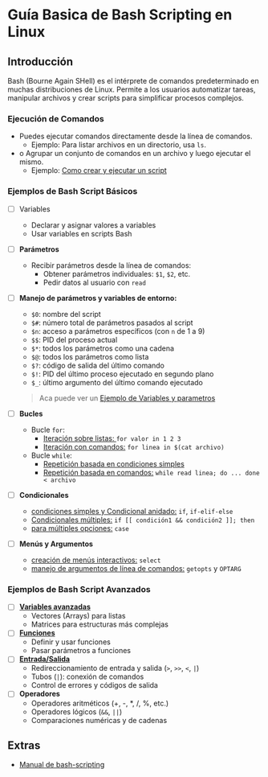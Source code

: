 # Guía Basica de Bash Scripting en Linux

## Introducción
Bash (Bourne Again SHell) es el intérprete de comandos predeterminado en muchas distribuciones de Linux. Permite a los usuarios automatizar tareas, manipular archivos y crear scripts para simplificar procesos complejos.


### Ejecución de Comandos
- Puedes ejecutar comandos directamente desde la línea de comandos.
  - Ejemplo: Para listar archivos en un directorio, usa `ls`.
- o Agrupar un conjunto de comandos en un archivo y luego ejecutar el mismo.
  - Ejemplo: [Como crear y ejecutar un script](./Primeros_Pasos/primeros_pasos.md)

### **Ejemplos de Bash Script Básicos**
- [ ] Variables
  - Declarar y asignar valores a variables
  - Usar variables en scripts Bash
- [ ] **Parámetros**
  - Recibir parámetros desde la línea de comandos:
    - Obtener parámetros individuales: `$1`, `$2`, etc.
    - Pedir datos al usuario con `read`
- [ ] **Manejo de parámetros y variables de entorno:**
  - `$0`: nombre del script
  - `$#`: número total de parámetros pasados al script
  - `$n`: acceso a parámetros específicos (con `n` de 1 a 9)
  - `$$`: PID del proceso actual
  - `$*`: todos los parámetros como una cadena
  - `$@`: todos los parámetros como lista
  - `$?`: código de salida del último comando
  - `$!`: PID del último proceso ejecutado en segundo plano
  - `$_`: último argumento del último comando ejecutado

  > Aca puede ver un [Ejemplo de Variables y parametros](./variables_parametros/variables_parametros.sh)

- [ ] **Bucles**
  - Bucle `for`:
    - [Iteración sobre listas: ](./Bucle_for/1_for_lista.sh) `for valor in 1 2 3`
    - [Iteración con comandos:](./Bucle_for/2_for_cmd_lista.sh) `for linea in $(cat archivo)`
  - Bucle `while`:
    - [Repetición basada en condiciones simples](./Bucle_while/1_while_simple.sh)
    - [Repetición basada en comandos:](./Bucle_while/2_while_cmd_lista.sh) `while read linea; do ... done < archivo`    
- [ ] **Condicionales**
  - [condiciones simples y Condicional anidado:](./Condicionales/if_simple.sh) `if`,  `if-elif-else`
  - [Condicionales múltiples:](./Condicionales/if_multiple.sh) `if [[ condición1 && condición2 ]]; then`
  - [para múltiples opciones:](./Condicionales/case_example.sh) `case`
- [ ] **Menús y Argumentos**
  - [creación de menús interactivos:](./menu/select_menu.sh) `select`
  - [manejo de argumentos de línea de comandos:](./menu/getopts.sh) `getopts` y `OPTARG`


### **Ejemplos de Bash Script Avanzados**
- [ ] [**Variables avanzadas**](./bash_avanzado/vectores_matrices.sh)
  - Vectores (Arrays) para listas
  - Matrices para estructuras más complejas
- [ ] [**Funciones**](./bash_avanzado/funciones.sh)
  - Definir y usar funciones
  - Pasar parámetros a funciones
- [ ] [**Entrada/Salida**](./bash_avanzado/entradas_salidas.sh)
  - Redireccionamiento de entrada y salida (`>`, `>>`, `<`, `|`)
  - Tubos (`|`): conexión de comandos
  - Control de errores y códigos de salida
- [ ] **Operadores**
  - Operadores aritméticos (+, -, *, /, %, etc.)
  - Operadores lógicos (`&&`, `||`)
  - Comparaciones numéricas y de cadenas
  

## Extras
- [Manual de bash-scripting](https://github.com/upszot/UTN-FRA_SO_onBording/tree/master/Extras)

